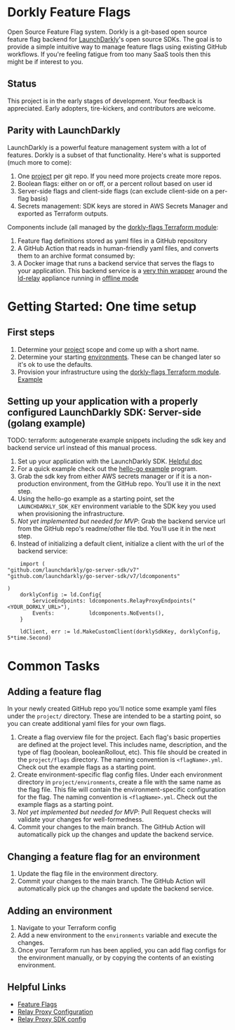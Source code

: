 # Dorkly Feature Flags
Open Source Feature Flag system.
Dorkly is a git-based open source feature flag backend for [LaunchDarkly](https://launchdarkly.com/features/feature-flags/)'s open source SDKs.
The goal is to provide a simple intuitive way to manage feature flags using existing GitHub workflows. If you're feeling fatigue from too many SaaS tools then this might be if interest to you.

## Status
This project is in the early stages of development. Your feedback is appreciated. Early adopters, tire-kickers, and contributors are welcome. 

## Parity with LaunchDarkly
LaunchDarkly is a powerful feature management system with a lot of features. Dorkly is a subset of that functionality. Here's what is supported (much more to come):
1. One [project](https://docs.launchdarkly.com/home/getting-started/vocabulary#project) per git repo. If you need more projects create more repos.
2. Boolean flags: either on or off, or a percent rollout based on user id
3. Server-side flags and client-side flags (can exclude client-side on a per-flag basis)
4. Secrets management: SDK keys are stored in AWS Secrets Manager and exported as Terraform outputs.

Components include (all managed by the [dorkly-flags Terraform module](https://registry.terraform.io/modules/dorklyorg/dorkly-flags/aws/latest):
1. Feature flag definitions stored as yaml files in a GitHub repository
2. A GitHub Action that reads in human-friendly yaml files, and converts them to an archive format consumed by:
3. A Docker image that runs a backend service that serves the flags to your application. This backend service is a [very thin wrapper](docker/Dockerfile) around the [ld-relay](https://docs.launchdarkly.com/sdk/relay-proxy) appliance running in [offline mode](https://docs.launchdarkly.com/sdk/relay-proxy/offline)

# Getting Started: One time setup
## First steps
1. Determine your [project](https://docs.launchdarkly.com/home/getting-started/vocabulary#project) scope and come up with a short name.
2. Determine your starting [environments](https://docs.launchdarkly.com/home/getting-started/vocabulary#environment). These can be changed later so it's ok to use the defaults.
3. Provision your infrastructure using the [dorkly-flags Terraform module](https://registry.terraform.io/modules/dorklyorg/dorkly-flags/aws/latest). [Example](https://github.com/dorklyorg/terraform-aws-dorkly-flags/blob/main/examples/main/main.tf)

## Setting up your application with a properly configured LaunchDarkly SDK: Server-side (golang example)
TODO: terraform: autogenerate example snippets including the sdk key and backend service url instead of this manual process.
1. Set up your application with the LaunchDarkly SDK. [Helpful doc](https://docs.launchdarkly.com/sdk/server-side)
2. For a quick example check out the [hello-go example](https://github.com/launchdarkly/hello-go/blob/main/main.go#L35) program.
3. Grab the sdk key from either AWS secrets manager or if it is a non-production environment, from the GitHub repo. You'll use it in the next step.
4. Using the hello-go example as a starting point, set the `LAUNCHDARKLY_SDK_KEY` environment variable to the SDK key you used when provisioning the infrastructure.
5. *Not yet implemented but needed for MVP*: Grab the backend service url from the GitHub repo's readme/other file tbd. You'll use it in the next step.
6. Instead of initializing a default client, initialize a client with the url of the backend service:
```golang
    import (
"github.com/launchdarkly/go-server-sdk/v7"
"github.com/launchdarkly/go-server-sdk/v7/ldcomponents"

)
	dorklyConfig := ld.Config{
		ServiceEndpoints: ldcomponents.RelayProxyEndpoints("<YOUR_DORKLY_URL>"),
		Events:           ldcomponents.NoEvents(),
	}

	ldClient, err := ld.MakeCustomClient(dorklySdkKey, dorklyConfig, 5*time.Second)
```

# Common Tasks
## Adding a feature flag
In your newly created GitHub repo you'll notice some example yaml files under the `project/` directory. These are intended to be a starting point, so you can create additional yaml files for your own flags.
1. Create a flag overview file for the project. Each flag's basic properties are defined at the project level. This includes name, description, and the type of flag (boolean, booleanRollout, etc). This file should be created in the `project/flags` directory. The naming convention is `<flagName>.yml`. Check out the example flags as a starting point.
2. Create environment-specific flag config files. Under each environment directory in `project/environments`, create a file with the same name as the flag file. This file will contain the environment-specific configuration for the flag. The naming convention is `<flagName>.yml`. Check out the example flags as a starting point.
3. *Not yet implemented but needed for MVP*: Pull Request checks will validate your changes for well-formedness.
4. Commit your changes to the main branch. The GitHub Action will automatically pick up the changes and update the backend service.

## Changing a feature flag for an environment
1. Update the flag file in the environment directory.
2. Commit your changes to the main branch. The GitHub Action will automatically pick up the changes and update the backend service.

## Adding an environment
1. Navigate to your Terraform config
2. Add a new environment to the `environments` variable and execute the changes.
3. Once your Terraform run has been applied, you can add flag configs for the environment manually, or by copying the contents of an existing environment.

## Helpful Links
* [Feature Flags](https://launchdarkly.com/features/feature-flags/)
* [Relay Proxy Configuration](https://docs.launchdarkly.com/sdk/features/relay-proxy-configuration/proxy-mode)
* [Relay Proxy SDK config](https://docs.launchdarkly.com/sdk/relay-proxy/sdk-config)
